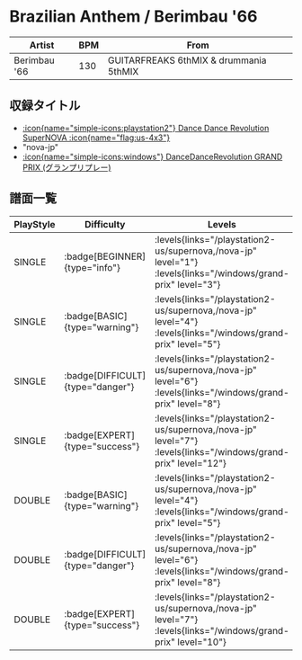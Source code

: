 # Brazilian Anthem / Berimbau '66

|Artist|BPM|From|
|------|---|----|
|Berimbau '66|130|GUITARFREAKS 6thMIX & drummania 5thMIX|

## 収録タイトル

- [:icon{name="simple-icons:playstation2"} Dance Dance Revolution SuperNOVA :icon{name="flag:us-4x3"}](/playstation2-us/supernova)
- "nova-jp"
- [:icon{name="simple-icons:windows"} DanceDanceRevolution GRAND PRIX (グランプリプレー)](/windows/grand-prix)

## 譜面一覧

|PlayStyle|Difficulty|Levels|Notes|Movie|
|---------|----------|------|-----|-----|
|SINGLE| :badge[BEGINNER]{type="info"}| :levels{links="/playstation2-us/supernova,/nova-jp" level="1"} :levels{links="/windows/grand-prix" level="3"}|84/0||
|SINGLE| :badge[BASIC]{type="warning"}| :levels{links="/playstation2-us/supernova,/nova-jp" level="4"} :levels{links="/windows/grand-prix" level="5"}|155/10||
|SINGLE| :badge[DIFFICULT]{type="danger"}| :levels{links="/playstation2-us/supernova,/nova-jp" level="6"} :levels{links="/windows/grand-prix" level="8"}|213/30||
|SINGLE| :badge[EXPERT]{type="success"}| :levels{links="/playstation2-us/supernova,/nova-jp" level="7"} :levels{links="/windows/grand-prix" level="12"}|269/12||
|DOUBLE| :badge[BASIC]{type="warning"}| :levels{links="/playstation2-us/supernova,/nova-jp" level="4"} :levels{links="/windows/grand-prix" level="5"}|156/8||
|DOUBLE| :badge[DIFFICULT]{type="danger"}| :levels{links="/playstation2-us/supernova,/nova-jp" level="6"} :levels{links="/windows/grand-prix" level="8"}|201/10||
|DOUBLE| :badge[EXPERT]{type="success"}| :levels{links="/playstation2-us/supernova,/nova-jp" level="7"} :levels{links="/windows/grand-prix" level="10"}|282/7||
